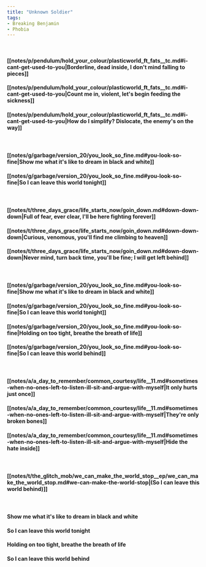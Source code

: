 ```yaml
---
title: "Unknown Soldier"
tags:
- Breaking Benjamin
- Phobia
---
```

&nbsp;
#### [[notes/p/pendulum/hold_your_colour/plasticworld_ft_fats__tc.md#i-cant-get-used-to-you|Borderline, dead inside, I don't mind falling to pieces]]
#### [[notes/p/pendulum/hold_your_colour/plasticworld_ft_fats__tc.md#i-cant-get-used-to-you|Count me in, violent, let's begin feeding the sickness]]
#### [[notes/p/pendulum/hold_your_colour/plasticworld_ft_fats__tc.md#i-cant-get-used-to-you|How do I simplify? Dislocate, the enemy's on the way]]
&nbsp;
#### [[notes/g/garbage/version_20/you_look_so_fine.md#you-look-so-fine|Show me what it's like to dream in black and white]]
#### [[notes/g/garbage/version_20/you_look_so_fine.md#you-look-so-fine|So I can leave this world tonight]]
&nbsp;
#### [[notes/t/three_days_grace/life_starts_now/goin_down.md#down-down-down|Full of fear, ever clear, I'll be here fighting forever]]
#### [[notes/t/three_days_grace/life_starts_now/goin_down.md#down-down-down|Curious, venomous, you'll find me climbing to heaven]]
#### [[notes/t/three_days_grace/life_starts_now/goin_down.md#down-down-down|Never mind, turn back time, you'll be fine; I will get left behind]]
&nbsp;
#### [[notes/g/garbage/version_20/you_look_so_fine.md#you-look-so-fine|Show me what it's like to dream in black and white]]
#### [[notes/g/garbage/version_20/you_look_so_fine.md#you-look-so-fine|So I can leave this world tonight]]
#### [[notes/g/garbage/version_20/you_look_so_fine.md#you-look-so-fine|Holding on too tight, breathe the breath of life]]
#### [[notes/g/garbage/version_20/you_look_so_fine.md#you-look-so-fine|So I can leave this world behind]]
&nbsp;
#### [[notes/a/a_day_to_remember/common_courtesy/life__11.md#sometimes-when-no-ones-left-to-listen-ill-sit-and-argue-with-myself|It only hurts just once]]
#### [[notes/a/a_day_to_remember/common_courtesy/life__11.md#sometimes-when-no-ones-left-to-listen-ill-sit-and-argue-with-myself|They're only broken bones]]
#### [[notes/a/a_day_to_remember/common_courtesy/life__11.md#sometimes-when-no-ones-left-to-listen-ill-sit-and-argue-with-myself|Hide the hate inside]]
&nbsp;
#### [[notes/t/the_glitch_mob/we_can_make_the_world_stop__ep/we_can_make_the_world_stop.md#we-can-make-the-world-stop|(So I can leave this world behind)]]
&nbsp;
#### Show me what it's like to dream in black and white
#### So I can leave this world tonight
#### Holding on too tight, breathe the breath of life
#### So I can leave this world behind
